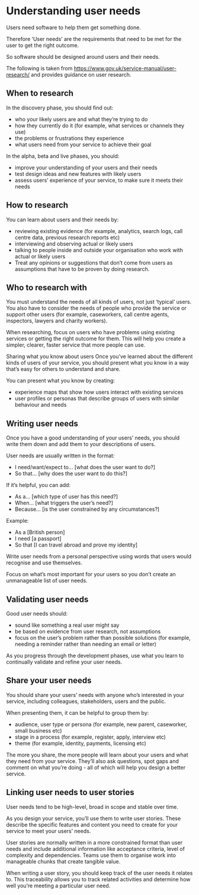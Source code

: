# Understanding user needs
Users need software to help them get something done.

Therefore ‘User needs’ are the requirements that need to be met for the user to get the right outcome.

So software should be designed around users and their needs.

The following is taken from https://www.gov.uk/service-manual/user-research/ and provides guidance on user research.

## When to research
In the discovery phase, you should find out:
- who your likely users are and what they’re trying to do
- how they currently do it (for example, what services or channels they use)
- the problems or frustrations they experience
- what users need from your service to achieve their goal

In the alpha, beta and live phases, you should:
- improve your understanding of your users and their needs
- test design ideas and new features with likely users
- assess users’ experience of your service, to make sure it meets their needs

## How to research
You can learn about users and their needs by:
- reviewing existing evidence (for example, analytics, search logs, call centre data, previous research reports etc)
- interviewing and observing actual or likely users
- talking to people inside and outside your organisation who work with actual or likely users
- Treat any opinions or suggestions that don’t come from users as assumptions that have to be proven by doing research.

## Who to research with
You must understand the needs of all kinds of users, not just ‘typical’ users. You also have to consider the needs of people who provide the service or support other users (for example, caseworkers, call centre agents, inspectors, lawyers and charity workers).

When researching, focus on users who have problems using existing services or getting the right outcome for them. This will help you create a simpler, clearer, faster service that more people can use.

Sharing what you know about users
Once you’ve learned about the different kinds of users of your service, you should present what you know in a way that’s easy for others to understand and share.

You can present what you know by creating:
- experience maps that show how users interact with existing services
- user profiles or personas that describe groups of users with similar behaviour and needs

## Writing user needs
Once you have a good understanding of your users’ needs, you should write them down and add them to your descriptions of users.

User needs are usually written in the format:
- I need/want/expect to… [what does the user want to do?]
- So that… [why does the user want to do this?]

If it’s helpful, you can add:
- As a… [which type of user has this need?]
- When… [what triggers the user’s need?]
- Because… [is the user constrained by any circumstances?]

Example:
- As a [British person]
- I need [a passport]
- So that [I can travel abroad and prove my identity]

Write user needs from a personal perspective using words that users would recognise and use themselves.

Focus on what’s most important for your users so you don’t create an unmanageable list of user needs.

## Validating user needs
Good user needs should:
- sound like something a real user might say
- be based on evidence from user research, not assumptions
- focus on the user’s problem rather than possible solutions (for example, needing a reminder rather than needing an email or letter)

As you progress through the development phases, use what you learn to continually validate and refine your user needs.

## Share your user needs
You should share your users’ needs with anyone who’s interested in your service, including colleagues, stakeholders, users and the public.

When presenting them, it can be helpful to group them by:
- audience, user type or persona (for example, new parent, caseworker, small business etc)
- stage in a process (for example, register, apply, interview etc)
- theme (for example, identity, payments, licensing etc)

The more you share, the more people will learn about your users and what they need from your service. They’ll also ask questions, spot gaps and comment on what you’re doing - all of which will help you design a better service.

## Linking user needs to user stories
User needs tend to be high-level, broad in scope and stable over time.

As you design your service, you’ll use them to write user stories. These describe the specific features and content you need to create for your service to meet your users’ needs.

User stories are normally written in a more constrained format than user needs and include additional information like acceptance criteria, level of complexity and dependencies. Teams use them to organise work into manageable chunks that create tangible value.

When writing a user story, you should keep track of the user needs it relates to. This traceability allows you to track related activities and determine how well you’re meeting a particular user need.
